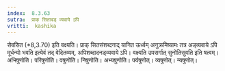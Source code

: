 ```yaml
---
index:  8.3.63
sutra:  प्राक् सितादड् व्यवाये ऽपि
vritti:  kashika 
---
```


सेवसित (*8,3.70) इति वक्ष्यति। प्राक् सितसंशब्दनाद् यानित ऊर्ध्वम् अनुक्रमिष्यामः तत्र अड्व्यवाये ऽपि मूर्धन्यो भवति इत्येवं तद् वेदितव्यम्, अपिशब्दादनड्व्यवाये ऽपि। वक्ष्यति उपसर्गात् सुनोतिसुवति इति षत्वम्। अभिषुणोति। परिषुणोति। वषुणोति। निषुणोति। अभ्यषुणोति। पर्यषुणोत्। व्यषुणोत्। न्यषुणोत्।

